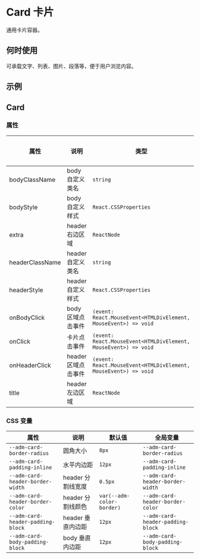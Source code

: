 # Card 卡片

通用卡片容器。

## 何时使用

可承载文字、列表、图片、段落等，便于用户浏览内容。

## 示例

<code src="./demos/demo1.tsx"></code>

## Card

### 属性

| 属性 | 说明 | 类型 | 默认值 |
| --- | --- | --- | --- |
| bodyClassName | body 自定义类名 | `string` | - |
| bodyStyle | body 自定义样式 | `React.CSSProperties` | - |
| extra | header 右边区域 | `ReactNode` | - |
| headerClassName | header 自定义类名 | `string` | - |
| headerStyle | header 自定义样式 | `React.CSSProperties` | - |
| onBodyClick | body 区域点击事件 | `(event: React.MouseEvent<HTMLDivElement, MouseEvent>) => void` | - |
| onClick | 卡片点击事件 | `(event: React.MouseEvent<HTMLDivElement, MouseEvent>) => void` | - |
| onHeaderClick | header 区域点击事件 | `(event: React.MouseEvent<HTMLDivElement, MouseEvent>) => void` | - |
| title | header 左边区域 | `ReactNode` | - |

### CSS 变量

| 属性 | 说明 | 默认值 | 全局变量 |
| --- | --- | --- | --- |
| `--adm-card-border-radius` | 圆角大小 | `8px` | `--adm-card-border-radius` |
| `--adm-card-padding-inline` | 水平内边距 | `12px` | `--adm-card-padding-inline` |
| `--adm-card-header-border-width` | header 分割线宽度 | `0.5px` | `--adm-card-header-border-width` |
| `--adm-card-header-border-color` | header 分割线颜色 | `var(--adm-color-border)` | `--adm-card-header-border-color` |
| `--adm-card-header-padding-block` | header 垂直内边距 | `12px` | `--adm-card-header-padding-block` |
| `--adm-card-body-padding-block` | body 垂直内边距 | `12px` | `--adm-card-body-padding-block` |
